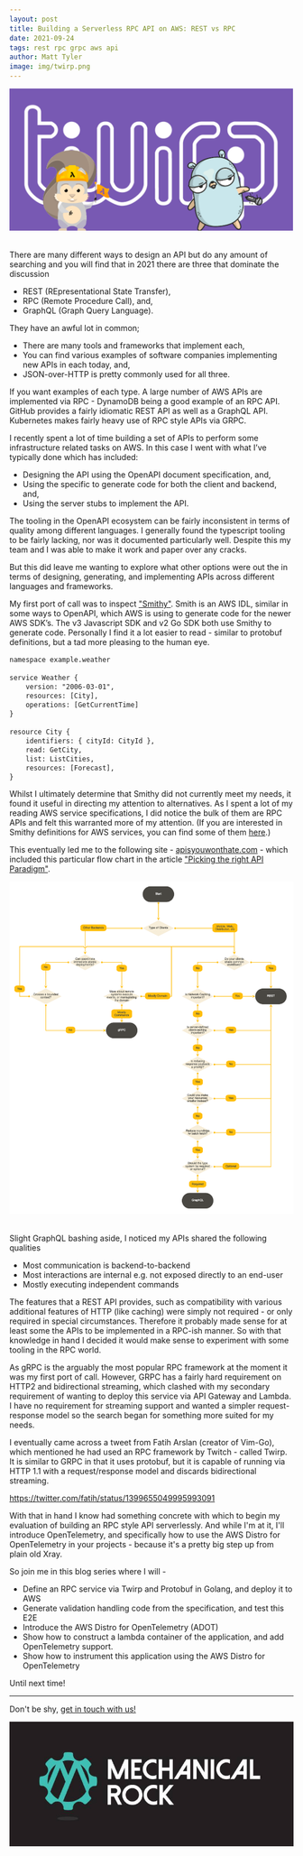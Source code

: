 ```yaml
---
layout: post
title: Building a Serverless RPC API on AWS: REST vs RPC
date: 2021-09-24
tags: rest rpc grpc aws api
author: Matt Tyler
image: img/twirp.png
---
```


<center><img src="/img/twirp.png" /></center>
<br/>

There are many different ways to design an API but do any amount of searching and you will find that in 2021 there are three that dominate the discussion 

- REST (REpresentational State Transfer),
- RPC (Remote Procedure Call), and, 
- GraphQL (Graph Query Language).

They have an awful lot in common; 
- There are many tools and frameworks that implement each,
- You can find various examples of software companies implementing new APIs in each today, and,
- JSON-over-HTTP is pretty commonly used for all three.

If you want examples of each type. A large number of AWS APIs are implemented via RPC - DynamoDB being a good example of an RPC API. GitHub provides a fairly idiomatic REST API as well as a GraphQL API. Kubernetes makes fairly heavy use of RPC style APIs via GRPC.

I recently spent a lot of time building a set of APIs to perform some infrastructure related tasks on AWS. In this case I went with what I’ve typically done which has included:

- Designing the API using the OpenAPI document specification, and,
- Using the specific to generate code for both the client and backend, and,
- Using the server stubs to implement the API.

The tooling in the OpenAPI ecosystem can be fairly inconsistent in terms of quality among different languages. I generally found the typescript tooling to be fairly lacking, nor was it documented particularly well. Despite this my team and I was able to make it work and paper over any cracks.

But this did leave me wanting to explore what other options were out the in terms of designing, generating, and implementing APIs across different languages and frameworks.

My first port of call was to inspect ["Smithy"](https://awslabs.github.io/smithy/index.html). Smith is an AWS IDL, similar in some ways to OpenAPI, which AWS is using to generate code for the newer AWS SDK’s. The v3 Javascript SDK and v2 Go SDK both use Smithy to generate code. Personally I find it a lot easier to read - similar to protobuf definitions, but a tad more pleasing to the human eye.

```
namespace example.weather

service Weather {
    version: "2006-03-01",
    resources: [City],
    operations: [GetCurrentTime]
}

resource City {
    identifiers: { cityId: CityId },
    read: GetCity,
    list: ListCities,
    resources: [Forecast],
}
```

Whilst I ultimately determine that Smithy did not currently meet my needs, it found it useful in directing my attention to alternatives. As I spent a lot of my reading AWS service specifications, I did notice the bulk of them are RPC APIs and felt this warranted more of my attention. (If you are interested in Smithy definitions for AWS services, you can find some of them [here](https://github.com/aws/aws-sdk-js-v3/tree/main/codegen/sdk-codegen/aws-models).)

This eventually led me to the following site - [apisyouwonthate.com](apisyouwonthate.com) - which included this particular flow chart in the article ["Picking the right API Paradigm"](https://apisyouwonthate.com/blog/picking-the-right-api-paradigm).

<center><img src="/img/dfd.png" /></center>
<br/>

Slight GraphQL bashing aside, I noticed my APIs shared the following qualities

- Most communication is backend-to-backend
- Most interactions are internal e.g. not exposed directly to an end-user
- Mostly executing independent commands

The features that a REST API provides, such as compatibility with various additional features of HTTP (like caching) were simply not required - or only required in special circumstances. Therefore it probably made sense for at least some the APIs to be implemented in a RPC-ish manner. So with that knowledge in hand I decided it would make sense to experiment with some tooling in the RPC world.

As gRPC is the arguably the most popular RPC framework at the moment it was my first port of call. However, GRPC has a fairly hard requirement on HTTP2 and bidirectional streaming, which clashed with my secondary requirement of wanting to deploy this service via API Gateway and Lambda. I have no requirement for streaming support and wanted a simpler request-response model so the search began for something more suited for my needs.

I eventually came across a tweet from Fatih Arslan (creator of Vim-Go), which mentioned he had used an RPC framework by Twitch - called Twirp. It is similar to GRPC in that it uses protobuf, but it is capable of running via HTTP 1.1 with a request/response model and discards bidirectional streaming.

https://twitter.com/fatih/status/1399655049995993091

With that in hand I know had something concrete with which to begin my evaluation of building an RPC style API serverlessly. And while I'm at it, I'll introduce OpenTelemetry, and specifically how to use the AWS Distro for OpenTelemetry in your projects - because it's a pretty big step up from plain old Xray.

So join me in this blog series where I will -

- Define an RPC service via Twirp and Protobuf in Golang, and deploy it to AWS
- Generate validation handling code from the specification, and test this E2E
- Introduce the AWS Distro for OpenTelemetry (ADOT)
- Show how to construct a lambda container of the application, and add OpenTelemetry support.
- Show how to instrument this application using the AWS Distro for OpenTelemetry

Until next time!

---

Don't be shy, [get in touch with us!](https://www.mechanicalrock.io/lets-get-started)

![Mechanical Rock Logo](/img/mr-logo-dark-landscape.jpg)

